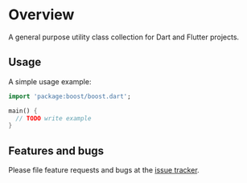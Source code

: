 # Overview

A general purpose utility class collection for Dart and Flutter projects. 

## Usage

A simple usage example:

```dart
import 'package:boost/boost.dart';

main() {
  // TODO write example
}
```

## Features and bugs

Please file feature requests and bugs at the [issue tracker][tracker].

[tracker]: https://github.com/christian-thiele/boost/issues
